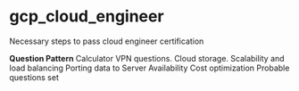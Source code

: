 # gcp_cloud_engineer
Necessary steps to pass cloud engineer certification



**Question Pattern**
Calculator
VPN questions.
Cloud storage.
Scalability and load balancing
Porting data to 
Server Availability
Cost optimization
Probable questions set

